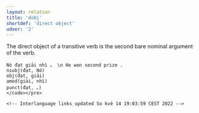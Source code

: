 ```yaml
---
layout: relation
title: 'dobj'
shortdef: 'direct object'
udver: '2'
---
```


The direct object of a transitive verb is the second bare nominal argument of the verb.

~~~ sdparse
Nó đạt giải nhì 。 \n He won second prize .
nsubj(đạt, Nó)
obj(đạt, giải)
amod(giải, nhì)
punct(đạt, 。)
</code></pre>

<!-- Interlanguage links updated So kvě 14 19:03:59 CEST 2022 -->
